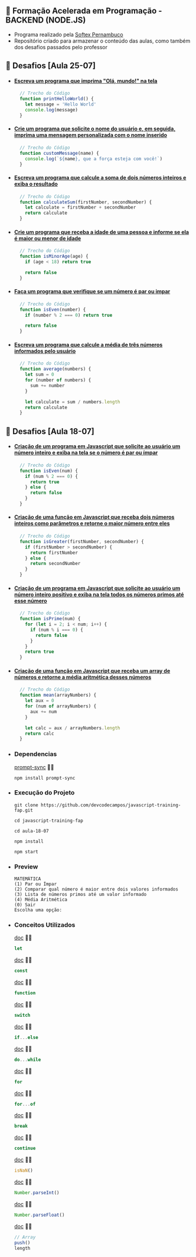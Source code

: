 ## 📗 Formação Acelerada em Programação - BACKEND (NODE.JS) 
- Programa realizado pela [Softex Pernambuco](https://softexpe.org.br/)
- Repositório criado para armazenar o conteúdo das aulas, como também dos desafios passados pelo professor
 ## 🚀 Desafios [Aula 25-07]
  - #### [Escreva um programa que imprima "Olá, mundo!" na tela](https://github.com/devcodecampos/javascript-training-fap/tree/main/aula-25-07)
    ```js
      // Trecho do Código
      function printHelloWorld() {
        let message = 'Hello World'
        console.log(message)
      }
    ```
  - #### [Crie um programa que solicite o nome do usuário e, em seguida, imprima uma mensagem personalizada com o nome inserido](https://github.com/devcodecampos/javascript-training-fap/tree/main/aula-25-07)
    ```js
      // Trecho do Código
      function customMessage(name) {
        console.log(`${name}, que a força esteja com você!`)
      }
    ```
- #### [Escreva um programa que calcule a soma de dois números inteiros e exiba o resultado](https://github.com/devcodecampos/javascript-training-fap/tree/main/aula-25-07)
    ```js
      // Trecho do Código
      function calculateSum(firstNumber, secondNumber) {
        let calculate = firstNumber + secondNumber
        return calculate
      }
    ```
- #### [Crie um programa que receba a idade de uma pessoa e informe se ela é maior ou menor de idade](https://github.com/devcodecampos/javascript-training-fap/tree/main/aula-25-07)
    ```js
      // Trecho do Código
      function isMinorAge(age) {
        if (age < 18) return true

        return false
      }
    ```
- #### [Faça um programa que verifique se um número é par ou impar](https://github.com/devcodecampos/javascript-training-fap/tree/main/aula-25-07)
    ```js
      // Trecho do Código
      function isEven(number) {
        if (number % 2 === 0) return true

        return false
      }
    ```
- #### [Escreva um programa que calcule a média de três números informados pelo usuário](https://github.com/devcodecampos/javascript-training-fap/tree/main/aula-25-07)
    ```js
      // Trecho do Código
      function average(numbers) {
        let sum = 0
        for (number of numbers) {
          sum += number
        }

        let calculate = sum / numbers.length
        return calculate
      }
    ```
 ## 🚀 Desafios [Aula 18-07]
  - #### [Criação de um programa em Javascript que solicite ao usuário um número inteiro e exiba na tela se o número é par ou ímpar](https://github.com/devcodecampos/javascript-training-fap/tree/main/aula-18-07)
  
    ```js
      // Trecho do Código
      function isEven(num) {
        if (num % 2 === 0) {
          return true
        } else {
          return false
        }
      }
    ```

  - #### [Criação de uma função em Javascript que receba dois números inteiros como parâmetros e retorne o maior número entre eles](https://github.com/devcodecampos/javascript-training-fap/tree/main/aula-18-07)
  
    ```js
      // Trecho do Código
      function isGreater(firstNumber, secondNumber) {
        if (firstNumber > secondNumber) {
          return firstNumber
        } else {
          return secondNumber
        }
      }
    ```
  
  - #### [Criação de um programa em Javascript que solicite ao usuário um número inteiro positivo e exiba na tela todos os números primos até esse número](https://github.com/devcodecampos/javascript-training-fap/tree/main/aula-18-07)
  
    ```js
      // Trecho do Código
      function isPrime(num) {
        for (let i = 2; i < num; i++) {
          if (num % i === 0) {
            return false
          }
        }
        return true
      }
    ```
  
  - #### [Criação de uma função em Javascript que receba um array de números e retorne a média aritmética desses números](https://github.com/devcodecampos/javascript-training-fap/tree/main/aula-18-07)
  
    ```js
      // Trecho do Código
      function mean(arrayNumbers) {
        let aux = 0
        for (num of arrayNumbers) {
          aux += num
        }

        let calc = aux / arrayNumbers.length
        return calc
      }
    ```
  - ### Dependencias
    [prompt-sync](https://www.npmjs.com/package/prompt-sync) 📝🔗
      ```
      npm install prompt-sync
      ```
  - ### Execução do Projeto
    ```
    git clone https://github.com/devcodecampos/javascript-training-fap.git

    cd javascript-training-fap

    cd aula-18-07

    npm install

    npm start
    ```

  - ### Preview
    ```
    MATEMÁTICA
    (1) Par ou Ímpar
    (2) Comparar qual número é maior entre dois valores informados
    (3) Lista de números primos até um valor informado
    (4) Média Aritmética
    (0) Sair
    Escolha uma opção: 
    ```
  - ### Conceitos Utilizados
    [doc](https://developer.mozilla.org/en-US/docs/Web/JavaScript/Reference/Statements/let) 📝🔗
    ``` js
    let 
    ``` 

    [doc](https://developer.mozilla.org/en-US/docs/Web/JavaScript/Reference/Statements/const) 📝🔗
    ``` js
    const
    ``` 

    [doc](https://developer.mozilla.org/en-US/docs/Web/JavaScript/Reference/Functions) 📝🔗
    ``` js
    function
    ``` 

    [doc](https://developer.mozilla.org/en-US/docs/Web/JavaScript/Reference/Statements/switch) 📝🔗
    ``` js
    switch
    ``` 

    [doc](https://developer.mozilla.org/en-US/docs/Web/JavaScript/Reference/Statements/if...else) 📝🔗
    ``` js
    if...else
    ```  

    [doc](https://developer.mozilla.org/en-US/docs/Web/JavaScript/Reference/Statements/do...while) 📝🔗
    ``` js
    do...while
    ``` 

    [doc](https://developer.mozilla.org/en-US/docs/Web/JavaScript/Reference/Statements/for) 📝🔗
    ``` js
    for
    ```

    [doc](https://developer.mozilla.org/en-US/docs/Web/JavaScript/Reference/Statements/for...of) 📝🔗
    ``` js
    for...of
    ```  

    [doc](https://developer.mozilla.org/en-US/docs/Web/JavaScript/Reference/Statements/break) 📝🔗
    ``` js
    break
    ```

    [doc](https://developer.mozilla.org/en-US/docs/Web/JavaScript/Reference/Statements/continue) 📝🔗
    ``` js
    continue
    ``` 

    [doc](https://developer.mozilla.org/en-US/docs/Web/JavaScript/Reference/Global_Objects/isNaN) 📝🔗
    ``` js
    isNaN()
    ```

    [doc](https://developer.mozilla.org/pt-BR/docs/Web/JavaScript/Reference/Global_Objects/Number/parseInt) 📝🔗
    ``` js
    Number.parseInt()
    ```

     [doc](https://developer.mozilla.org/pt-BR/docs/Web/JavaScript/Reference/Global_Objects/Number/parseFloat) 📝🔗
    ``` js
    Number.parseFloat()
    ```

     [doc](https://developer.mozilla.org/en-US/docs/Web/JavaScript/Reference/Global_Objects/Array) 📝🔗
    ``` js
    // Array
    push()
    length
    ```
